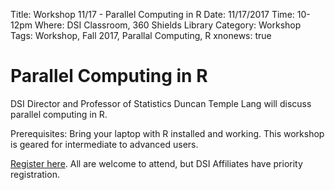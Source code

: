 Title: Workshop 11/17 - Parallel Computing in R
Date: 11/17/2017
Time: 10-12pm
Where: DSI Classroom, 360 Shields Library
Category: Workshop
Tags: Workshop, Fall 2017, Parallal Computing, R
xnonews: true

# Parallel Computing in R

DSI Director and Professor of Statistics Duncan Temple Lang will discuss parallel computing in R.

Prerequisites: 
Bring your laptop with R installed and working. This workshop is geared for intermediate to advanced users.

[Register here](https://www.eventbrite.com/e/dsi-workshop-november-17-parallel-computing-in-r-tickets-38741441695?aff=erellivmlt). All are welcome to attend, but DSI Affiliates have priority registration.